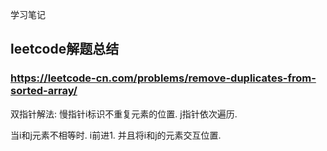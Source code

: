 学习笔记

## leetcode解题总结

### https://leetcode-cn.com/problems/remove-duplicates-from-sorted-array/

双指针解法:  慢指针i标识不重复元素的位置. j指针依次遍历. 

当i和j元素不相等时. i前进1. 并且将i和j的元素交互位置. 